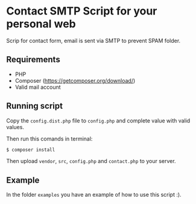 # Contact SMTP Script for your personal web
Scrip for contact form, email is sent via SMTP to prevent SPAM folder.

## Requirements
- PHP
- Composer (https://getcomposer.org/download/)
- Valid mail account

## Running script
Copy the `config.dist.php` file to `config.php` and complete value with valid values.

Then run this comands in terminal:
``` sh
$ composer install
```

Then upload `vendor`, `src`, `config.php` and `contact.php` to your server.

## Example
In the folder `examples` you have an example of how to use this script :).
